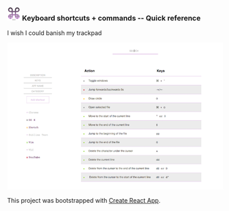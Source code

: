 ### ![App icon](https://raw.githubusercontent.com/MarieHoups/short-ref/master/public/sr_icon_32x32.png) Keyboard shortcuts + commands -- Quick reference

I wish I could banish my trackpad

![App screenshot](https://raw.githubusercontent.com/MarieHoups/short-ref/master/public/short-ref-screenshot.png)

This project was bootstrapped with [Create React App](https://github.com/facebookincubator/create-react-app).